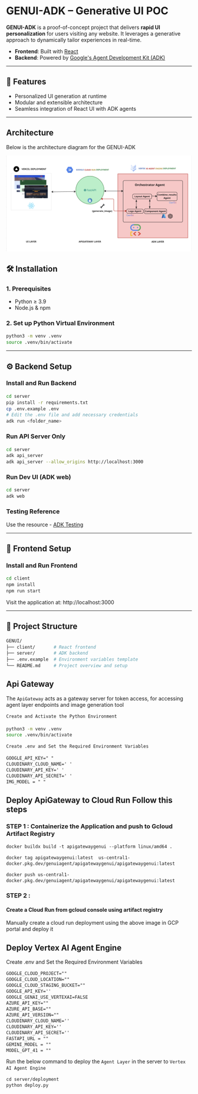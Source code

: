 # GENUI-ADK – Generative UI POC

**GENUI-ADK** is a proof-of-concept project that delivers **rapid UI personalization** for users visiting any website. It leverages a generative approach to dynamically tailor experiences in real-time.

- **Frontend**: Built with [React](https://reactjs.org/)
- **Backend**: Powered by [Google's Agent Development Kit (ADK)](https://developers.google.com/agent-development-kit)

---

## 🚀 Features

- Personalized UI generation at runtime
- Modular and extensible architecture
- Seamless integration of React UI with ADK agents

---

## Architecture

Below is the architecture diagram for the GENUI-ADK

<p align="center">
  <img src="assets/architecture.png" alt="architecture" width="1000"/>
</p>


## 🛠️ Installation

### 1. Prerequisites

- Python ≥ 3.9
- Node.js & npm

### 2. Set up Python Virtual Environment

```bash
python3 -m venv .venv
source .venv/bin/activate
```
--- 

## ⚙️ Backend Setup

### Install and Run Backend
```bash
cd server
pip install -r requirements.txt
cp .env.example .env
# Edit the .env file and add necessary credentials
adk run <folder_name>
```

### Run API Server Only
```bash
cd server
adk api_server
adk api_server --allow_origins http://localhost:3000
```

### Run Dev UI (ADK web)
```bash
cd server
adk web
```

### Testing Reference
Use the resource - [ADK Testing](https://google.github.io/adk-docs/get-started/testing/#local-testing)

---

## 🎨 Frontend Setup

### Install and Run Frontend
```bash
cd client
npm install
npm run start
```
Visit the application at: http://localhost:3000

---

## 📁 Project Structure
```bash
GENUI/
├── client/       # React frontend
├── server/       # ADK backend
├── .env.example  # Environment variables template
└── README.md     # Project overview and setup
```

## Api Gateway

The `ApiGateway` acts as a gateway server for token access, for accessing agent layer endpoints and image generation tool

```bash
Create and Activate the Python Environment

python3 -m venv .venv
source .venv/bin/activate
```

```
Create .env and Set the Required Environment Variables

GOOGLE_API_KEY=" "
CLOUDINARY_CLOUD_NAME=' '
CLOUDINARY_API_KEY=' '
CLOUDINARY_API_SECRET=' '
IMG_MODEL = " "

```

## Deploy ApiGateway to Cloud Run Follow this steps

### STEP 1 : Containerize the Application and push to Gcloud Artifact Registry
```
docker buildx build -t apigatewaygenui --platform linux/amd64 .
```
```
docker tag apigatewaygenui:latest  us-central1-docker.pkg.dev/genuiagent/apigatewaygenui/apigatewaygenui:latest
```
```
docker push us-central1-docker.pkg.dev/genuiagent/apigatewaygenui/apigatewaygenui:latest
```
### STEP 2 :

#### Create a Cloud Run from gcloud console using artifact registry 

Manually create a cloud run deployment using the above image in GCP portal and deploy it

## Deploy Vertex AI Agent Engine

Create .env and Set the Required Environment Variables

```
GOOGLE_CLOUD_PROJECT=""
GOOGLE_CLOUD_LOCATION=""
GOOGLE_CLOUD_STAGING_BUCKET=""
GOOGLE_API_KEY=''
GOOGLE_GENAI_USE_VERTEXAI=FALSE
AZURE_API_KEY=""
AZURE_API_BASE=""
AZURE_API_VERSION=""
CLOUDINARY_CLOUD_NAME=''
CLOUDINARY_API_KEY=''
CLOUDINARY_API_SECRET=''
FASTAPI_URL = ""
GEMINI_MODEL = ""
MODEL_GPT_41 = ""
```

Run the below command to deploy the `Agent Layer` in the server to `Vertex AI Agent Engine`

```
cd server/deployment
python deploy.py
```